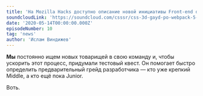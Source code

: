 ```yaml
---
title: 'На Mozilla Hacks доступно описание новой инициативы Front-end developer learning pathway. Это новый подраздел MDN, работающий не как справочник, а как учебник: от html, до javascript-фреймворков.'
soundcloudLink: 'https://soundcloud.com/csssr/css-3d-gayd-po-webpack-5-nodejs-15-react-17-i-cra-4-playwright-python-composer-2-observer-apis?in=csssr/sets/512-news'
date: '2020-05-14T00:00:00.000Z'
episodeNumber: 10
tag: 'news'
author: 'Ислам Виндижев'
---
```


**Мы** постоянно ищем новых товарищей в свою команду и, чтобы ускорить этот процесс, придумали тестовый квест. Он помогает быстро определить предварительный грейд разработчика — кто уже крепкий Middle, а кто ещё пока Junior.

Воть.